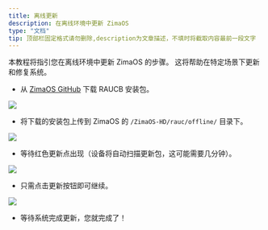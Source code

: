 ```yaml
---
title: 离线更新
description: 在离线环境中更新 ZimaOS
type: "文档"
tip: 顶部栏固定格式请勿删除,description为文章描述，不填时将截取内容最前一段文字
---
```


本教程将指引您在离线环境中更新 ZimaOS 的步骤。
这将帮助在特定场景下更新和修复系统。
* 从 [ZimaOS GitHub](https://github.com/IceWhaleTech/ZimaOS) 下载 RAUCB 安装包。
    

![](https://manage.icewhale.io/api/static/docs/1723538915006_copyImage.png)

* 将下载的安装包上传到 ZimaOS 的 `/ZimaOS-HD/rauc/offline/` 目录下。
    

![](https://manage.icewhale.io/api/static/docs/1723538915467_copyImage.png)

* 等待红色更新点出现（设备将自动扫描更新包，这可能需要几分钟）。
    

![](https://manage.icewhale.io/api/static/docs/1723538915931_copyImage.png)

* 只需点击更新按钮即可继续。
    

![](https://manage.icewhale.io/api/static/docs/1723538917096_copyImage.png)

* 等待系统完成更新，您就完成了！